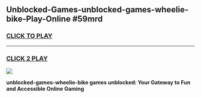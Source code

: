 
## Unblocked-Games-unblocked-games-wheelie-bike-Play-Online #59mrd
<h3>
<a href="https://news.freeplayer.one?title=unblocked-games-wheelie-bike&ref=3">CLICK TO PLAY</a></h3>
<hr>

<h3>
<a href="https://news.freeplayer.one?title=unblocked-games-wheelie-bike&ref=3">CLICK 2 PLAY</a>
  
</h3>

<a href="https://news.freeplayer.one?title=unblocked-games-wheelie-bike&ref=3"><img src="https://clearcache.store/games.png"></a>


**unblocked-games-wheelie-bike games unblocked: Your Gateway to Fun and Accessible Online Gaming**
